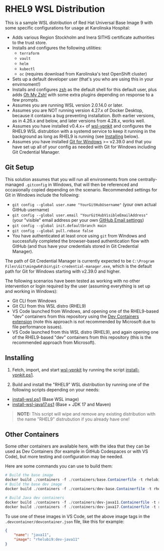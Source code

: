 # RHEL9 WSL Distribution

This is a sample WSL distribution of Red Hat Universal Base Image 9 with some specific configurations for usage at Karolinska Hospital:

- Adds various Region Stockholm and Inera SITHS certificate authorities to the trust store.
- Installs and configures the following utilities:
  - `terraform`
  - `vault`
  - `helm`
  - `kubectl`
  - `oc` (requires download from Karolinska's test OpenShift cluster)
- Sets up a default developer user (that's you who are using this in your envirnoment!)
- Installs and configures [zsh](https://www.zsh.org/) as the default shell for this default user, plus adds [Oh My Zsh!](https://github.com/ohmyzsh/ohmyzsh) with some extra plugins depending on response to a few prompts.
- Assumes you are running WSL version 2.0.14.0 or later.
- Assumes you are NOT running version 4.27.x of Docker Desktop, because it contains a bug preventing installation. Both earlier versions, as in 4.26.x and below, and later versions from 4.28.x, works well.
- Assumes you have installed v0.4.x+ of [wsl-vpnkit](https://github.com/sakai135/wsl-vpnkit) and configures the RHEL9 WSL distrubtion with a systemd service to keep it running in the background as long as RHEL9 is running (see [Installing](#installing) below).
- Assumes you have installed [Git for Windows](https://git-scm.com/download/win) >= v2.39.0 and that you have set up all of your config as needed with Git for Windows including Git Credential Manager.

## Git Setup

This solution assumes that you will run all environments from one centrally-managed `.gitconfig` in Windows, that will then be referenced and occasionally copied depending on the scenario. Recommended settings for Git in Windows include the following:

- `git config --global user.name "YourGitHubUsername"` (your own actual GitHub username)
- `git config --global user.email "YourGitHubVisibleEmailAddress"` (your "visible" email address per your own [GitHub Email settings](https://github.com/settings/emails))
- `git config --global init.defaultbranch main`
- `git config --global pull.rebase false`
- You have authenticated at least once using `git` from Windows and successfully completed the browser-based authentication flow with GitHub (and thus have your credentials stored in Git Credential Manager).

The path of Git Credential Manager is currently expected to be `C:\Program Files\Git\mingw64\bin\git-credential-manager.exe`, which is the default path for Git for Windows starting with v2.39.0 and higher.

The following scenarios have been tested as working with no other intervention or login required by the user (assuming everything is set up and working in Windows):

- Git CLI from Windows
- Git CLI from this WSL distro (RHEL9)
- VS Code launched from Windows, and opening one of the RHEL9-based "dev" containers from this repository using the [Dev Containers extension](https://code.visualstudio.com/docs/devcontainers/containers) (note this approach is not recommended by Microsoft due to file performance issues).
- VS Code launched from this WSL distro (RHEL9), and again opening one of the RHEL9-based "dev" containers from this repository (this is the recommended approach from Microsoft).

## Installing

1. Fetch, import, and start [wsl-vpnkit](https://github.com/sakai135/wsl-vpnkit) by running the script [install-vpnkit.ps1](./install-vpnkit.ps1).

2. Build and install the "RHEL9" WSL distribution by running one of the following scripts depending on your needs:
-  [install-wsl.ps1](./install-wsl.ps1) (Base WSL image)
-  [install-wsl-java17.ps1](./install-wsl-java17.ps1) (Base + JDK 17 and Maven)

> **NOTE:** This script will wipe and remove any existing distribution with the name "RHEL9" distrubution if you already have one!

## Other Containers

Some other containers are available here, with the idea that they can be used as Dev Containers (for example in GitHub Codespaces or with VS Code), but more testing and configuration may be needed.

Here are some commands you can use to build them:

```powershell
# Build the base image
docker build ./containers -f ./containers/base.Containerfile -t rhelubi9:base
# Build the base dev image
docker build ./containers -f ./containers/dev-base.Containerfile -t rhelubi9:dev-base

# Build Java dev containers
docker build ./containers -f ./containers/dev-java11.Containerfile -t rhelubi9:dev-java11
docker build ./containers -f ./containers/dev-java17.Containerfile -t rhelubi9:dev-java17
```

To use one of these images in VS Code, set the above image tags in the `.devcontainer/devcontainer.json` file, like this for example:

```json
{
	"name": "java11",
	"image": "rhelubi9:dev-java11"
}
```
